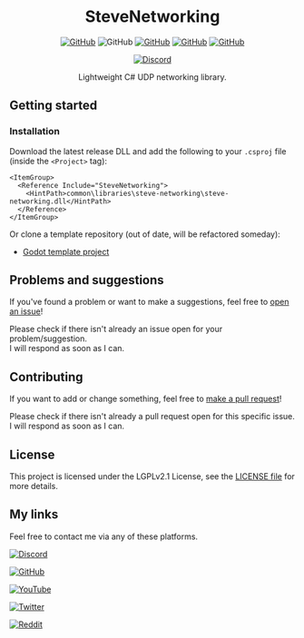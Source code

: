 <h1 align="center">
SteveNetworking
</h1>

<div align="center">

[![GitHub](https://img.shields.io/github/license/Steveplays28/nexlib)](https://github.com/Steveplays28/nexlib/blob/main/LICENSE)
![GitHub](https://img.shields.io/github/repo-size/Steveplays28/nexlib)
[![GitHub](https://img.shields.io/github/forks/Steveplays28/nexlib)](https://github.com/Steveplays28/nexlib/network/members)
[![GitHub](https://img.shields.io/github/issues/Steveplays28/nexlib)](https://github.com/Steveplays28/nexlib/issues)
[![GitHub](https://img.shields.io/github/issues-pr/Steveplays28/nexlib)](https://github.com/Steveplays28/nexlib/pulls)

[![Discord](https://img.shields.io/discord/746681304111906867?label=chat%20on%20Discord%20%7C%20Steve%27s%20underwater%20paradise)](https://discord.gg/KbWxgGg)

Lightweight C# UDP networking library.
</div>

## Getting started

### Installation  
Download the latest release DLL and add the following to your `.csproj` file (inside the `<Project>` tag):
```
<ItemGroup>
  <Reference Include="SteveNetworking">
    <HintPath>common\libraries\steve-networking\steve-networking.dll</HintPath>
  </Reference>
</ItemGroup>
```

Or clone a template repository (out of date, will be refactored someday):
- [Godot template project](https://github.com/Steveplays28/nexlib-godot-template)

## Problems and suggestions  
If you've found a problem or want to make a suggestions, feel free to [open an issue](https://github.com/Steveplays28/nexlib/issues/new)!

Please check if there isn't already an issue open for your problem/suggestion.  
I will respond as soon as I can.

## Contributing  
If you want to add or change something, feel free to [make a pull request](https://github.com/Steveplays28/nexlib/compare)!

Please check if there isn't already a pull request open for this specific issue.  
I will respond as soon as I can.

## License  
This project is licensed under the LGPLv2.1 License, see the [LICENSE file](https://github.com/Steveplays28/nexlib/blob/main/LICENSE) for more details.

## My links  
Feel free to contact me via any of these platforms.

[![Discord](https://img.shields.io/discord/746681304111906867?label=chat%20on%20Discord%20%7C%20Steve%27s%20underwater%20paradise&style=social&logo=discord)](https://discord.gg/KbWxgGg)

[![GitHub](https://img.shields.io/github/stars/Steveplays28?label=Steveplays28%20%7C%20Stars&style=social)](https://github.com/Steveplays28)

[![YouTube](https://img.shields.io/youtube/channel/subscribers/UC0GP9rATvC5L8yH_NrCaBJw?label=Steveplays%20%7C%20Subscribers&style=social)](https://youtube.com/c/Steveplays28)

[![Twitter](https://img.shields.io/twitter/follow/Steveplays28?label=Steveplays28%20%7C%20Followers&style=social)](https://twitter.com/Steveplays28)

[![Reddit](https://img.shields.io/reddit/user-karma/combined/Steveplays28?label=Steveplays28%20%7C%20Karma&style=social)](https://reddit.com/u/Steveplays28)

